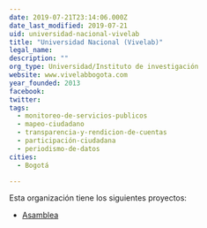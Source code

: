 ```yaml
---
date: 2019-07-21T23:14:06.000Z
date_last_modified: 2019-07-21
uid: universidad-nacional-vivelab
title: "Universidad Nacional (Vivelab)"
legal_name: 
description: ""
org_type: Universidad/Instituto de investigación
website: www.vivelabbogota.com
year_founded: 2013
facebook: 
twitter: 
tags:
  - monitoreo-de-servicios-publicos
  - mapeo-ciudadano
  - transparencia-y-rendicion-de-cuentas
  - participación-ciudadana
  - periodismo-de-datos
cities: 
  - Bogotá

---
```


Esta organización tiene los siguientes proyectos:

- [Asamblea](/i/asamblea.html)
